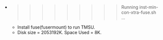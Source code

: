 * >>>>>>>>> Running inst-min-con-xtra-fuse.sh ...
  * Install fuse(fusermount) to run TMSU.
  * Disk size = 2053192K. Space Used = 8K.
